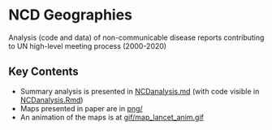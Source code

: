 # NCD Geographies

Analysis (code and data) of non-communicable disease reports contributing to UN high-level meeting process (2000-2020)

## Key Contents
- Summary analysis is presented in [NCDanalysis.md](NCDanalysis.md) (with code visible in [NCDanalysis.Rmd](NCDanalysis.Rmd)) 
- Maps presented in paper are in [png/](png/)
- An animation of the maps is at [gif/map_lancet_anim.gif](gif/map_lancet_anim.gif)
